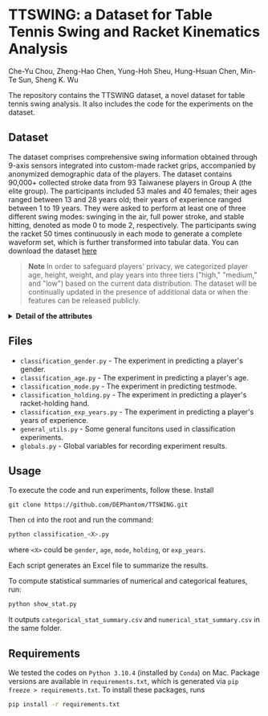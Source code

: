 # TTSWING: a Dataset for Table Tennis Swing and Racket Kinematics Analysis

Che-Yu Chou, Zheng-Hao Chen, Yung-Hoh Sheu, Hung-Hsuan Chen, Min-Te Sun, Sheng K. Wu

The repository contains the TTSWING dataset, a novel dataset for table tennis swing analysis. It also includes the code for the experiments on the dataset.

## Dataset
The dataset comprises comprehensive swing information obtained through 9-axis sensors integrated into custom-made racket grips, accompanied by anonymized demographic data of the players. The dataset contains 90,000+ collected stroke data from 93 Taiwanese players in Group A (the elite group). The participants included 53 males and 40 females; their ages ranged between 13 and 28 years old; their years of experience ranged between 1 to 19 years. They were asked to perform at least one of three different swing modes: swinging in the air, full power stroke, and stable hitting, denoted as mode 0 to mode 2, respectively. The participants swing the racket 50 times continuously in each mode to generate a complete waveform set, which is further transformed into tabular data. You can download the dataset [here](https://github.com/DEPhantom/TTSWING/blob/main/dataset/TTSWING.csv)

> **Note**
> In order to safeguard players' privacy, we categorized player age, height, weight, and play years into three tiers ("high," "medium," and "low") based on the current data distribution. The dataset will be continually updated in the presence of additional data or when the features can be released publicly.

<details>
  <summary><b>Detail of the attributes</b></summary>
  
  The unit of the accelerations (e.g., ax_mean, ay_mean, az_mean) is LSB/G (least significant bit per unit of G-force). By multiplying this value by 2/32768, the original G value can be obtained. The unit of angular velocities (e.g., gx_mean, gy_mean, gz_mean) is LSB/deg/s (least significant bit per unit of angular velocity). By multiplying this value by 250/32768, the original DPS (degree per second) can be obtained.
  
  | Field              | Description |
  |--------------------|-------------|
  | id                 | An unique ID to identify players |
  | date               | The data collected date|
  | testmode           | Three testing modes: swing in the air, full power stroke, and stable hitting, with values 0, 1, and 2 |
  | teststage          | This value is only useful when testmode is 1. The values 1 to 3 represent three different ball speeds served by the serving machine |
  | fileindex          | The round that the player performs the swing |
  | count              | The count of swings in this round |
  | ax_mean            | The mean of x-axis acceleration (unit: LSB/G) |
  | ay_mean            | The mean of y-axis acceleration (unit: LSB/G) |
  | az_mean            | The mean of z-axis acceleration (unit: LSB/G) |
  | gx_mean            | The mean of x-axis angular velocity (unit: LSB/deg/s) |
  | gy_mean            | The mean of y-axis angular velocity (unit: LSB/deg/s) |
  | gz_mean            | The mean of z-axis angular velocity (unit: LSB/deg/s) |
  | ax_var             | The variance of x-axis acceleration (unit: the square of LSB/G) |
  | ay_var             | The variance of y-axis acceleration (unit: the square of LSB/G) |
  | az_var             | The variance of z-axis acceleration (unit: the square of LSB/G) |
  | gx_var             | The variance of x-axis angular velocity (unit: the square of LSB/deg/s) |
  | gy_var             | The variance of y-axis angular velocity (unit: the square of LSB/deg/s) |
  | gz_var             | The variance of z-axis angular velocity (unit: the square of LSB/deg/s) |
  | ax_rms             | The root mean square of x-axis acceleration (unit: LSB/G) |
  | ay_rms             | The root mean square of y-axis acceleration (unit: LSB/G) |
  | az_rms             | The root mean square of z-axis acceleration (unit: LSB/G) |
  | gx_rms             | The root mean square of x-axis angular velocity (unit: LSB/deg/s) |
  | gy_rms             | The root mean square of y-axis angular velocity (unit: LSB/deg/s) |
  | gz_rms             | The root mean square of z-axis angular velocity (unit: LSB/deg/s) |
  | a_max              | The maximum acceleration of a swing (unit: LSB/G) |
  | a_mean             | The mean of acceleration of a swing (unit: LSB/G) |
  | a_min              | The minimum acceleration of a swing (unit: LSB/G) |
  | g_max              | The maximum angular velocity of a swing (unit: LSB/deg/s) |
  | g_mean             | The mean angular velocity of a swing (unit: LSB/deg/s) |
  | g_min              | The minimum angular velocity of a swing (unit: LSB/deg/s) |
  | a_fft              | The Fourier transform of the acceleration (unit: LSB/G) |
  | g_fft              | The Fourier transform of the angular velocity (unit: LSB/deg/s) |
  | a_psdx             | The power spectral density of the acceleration (unit: (LSB/G)^2/Hz) |
  | g_psdx             | The power spectral density of the angular velocity (unit: (LSB/deg/s)^2/Hz) |
  | a_kurt             | The kurtosis of the acceleration (no unit) |
  | g_kurt             | The kurtosis of the angular velocity (no unit) |
  | a_skewn            | The skewness of the acceleration (no unit) |
  | g_skewn            | The skewness of the angular velocity (no unit) |
  | a_entropy          | The spectral entropy of the acceleration (no unit) |
  | g_entropy          | The spectral entropy of the angular velocity (no unit) |
  | gender             | The gender of the player: 1 for males and 0 for females. |
  | age                | The age of the player: high/medium/low |
  | play years         | Number of years players have played ball games: high/medium/low |
  | height             | The height of the player: high/medium/low |
  | weight             | The weight of the player: high/medium/low |
  | handedness         | Player’s dominant hand: 1 for the right hand; 0 for the left hand |
  | hold racket handed | The hand holds the racket: 1 for the right hand and 0 for the left hand |
  
</details>

## Files

- `classification_gender.py` - The experiment in predicting a player's gender.
- `classification_age.py` - The experiment in predicting a player's age.
- `classification_mode.py` - The experiment in predicting testmode.
- `classification_holding.py` - The experiment in predicting a player's racket-holding hand.
- `classification_exp_years.py` - The experiment in predicting a player's years of experience.
- `general_utils.py` - Some general funcitons used in classification experiments.
- `globals.py` - Global variables for recording experiment results.

## Usage
To execute the code and run experiments, follow these.
Install
```Shell
git clone https://github.com/DEPhantom/TTSWING.git
```
Then `cd` into the root and run the command:
```Python
python classification_<X>.py
```
where `<X>` could be `gender`, `age`, `mode`, `holding`, or `exp_years`.

Each script generates an Excel file to summarize the results.

To compute statistical summaries of numerical and categorical features, run:
```Python
python show_stat.py
```

It outputs `categorical_stat_summary.csv` and `numerical_stat_summary.csv` in the same folder.

## Requirements
We tested the codes on `Python 3.10.4` (installed by `Conda`) on Mac. Package versions are available in `requirements.txt`, which is generated via `pip freeze > requirements.txt`. To install these packages, runs

```sh
pip install -r requirements.txt
```
